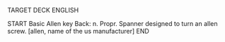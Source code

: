TARGET DECK
ENGLISH

START
Basic
Allen key
Back: n. Propr. Spanner designed to turn an allen screw. [allen, name of the us manufacturer]
END
